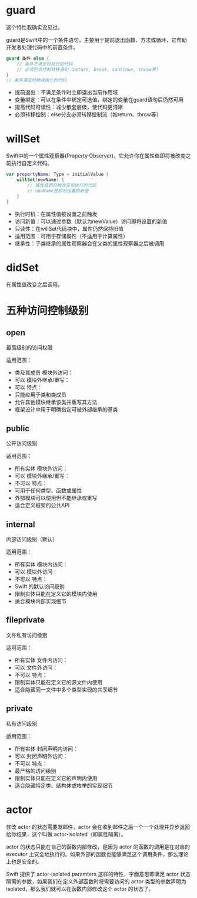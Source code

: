 # guard

这个特性我确实没见过。

guard是Swift中的一个条件语句，主要用于提前退出函数、方法或循环，它帮助开发者处理代码中的前置条件。

```swift
guard 条件 else {
    // 条件不满足时执行的代码
    // 必须包含控制转移语句（return, break, continue, throw等）
}
// 条件满足时继续执行的代码
```

- 提前退出：不满足条件时立即退出当前作用域
- 变量绑定：可以在条件中绑定可选值，绑定的变量在guard语句后仍然可用
- 提高代码可读性：减少嵌套层级，使代码更清晰
- 必须转移控制：else分支必须转移控制流（如return、throw等）

# willSet

Swift中的一个属性观察器(Property Observer)，它允许你在属性值即将被改变之前执行自定义代码。

```swift
var propertyName: Type = initialValue {
    willSet(newName) {
        // 属性值即将被改变前执行的代码
        // newName是即将设置的新值
    }
}
```

- 执行时机：在属性值被设置之前触发
- 访问新值：可以通过参数（默认为newValue）访问即将设置的新值
- 只读性：在willSet代码块中，属性仍然保持旧值
- 适用范围：可用于存储属性（不适用于计算属性）
- 继承性：子类继承的属性观察器会在父类的属性观察器之后被调用

# didSet

在属性值改变之后调用。

# 五种访问控制级别

## open

最高级别的访问权限

适用范围：
- 类及其成员
模块外访问：
- 可以
模块外继承/重写：
- 可以
特点：
- 只能应用于类和类成员
- 允许其他模块继承该类并重写其方法
- 框架设计中用于明确指定可被外部继承的基类

## public

公开访问级别

适用范围：
- 所有实体
模块外访问：
- 可以
模块外继承/重写：
- 不可以
特点：
- 可用于任何类型、函数或属性
- 外部模块可以使用但不能继承或重写
- 适合定义框架的公共API

## internal

内部访问级别（默认）

适用范围：
- 所有实体
模块内访问：
- 可以
模块外访问：
- 不可以
特点：
- Swift 的默认访问级别
- 限制实体只能在定义它的模块内使用
- 适合模块内部实现细节

## fileprivate

文件私有访问级别

适用范围：
- 所有实体
文件内访问：
- 可以
文件外访问：
- 不可以
特点：
- 限制实体只能在定义它的源文件内使用
- 适合隐藏同一文件中多个类型实现的共享细节

## private

私有访问级别

适用范围：
- 所有实体
封闭声明内访问：
- 可以
封闭声明外访问：
- 不可以
特点：
- 最严格的访问级别
- 限制实体只能在定义它的声明内使用
- 适合隐藏特定类、结构体或枚举的实现细节

# actor

修改 actor 的状态需要发邮件，actor 会在收到邮件之后一个一个处理并异步返回给你结果，这个叫做 actor-isolated（即属性隔离）。

actor 的状态只能在自己的函数内部修改，是因为 actor 的函数的调用是在对应的 executor 上安全地执行的。如果外部的函数也能够满足这个调用条件，那么理论上也是安全的。

Swift 提供了 actor-isolated paramters 这样的特性，字面意思即满足 actor 状态隔离的参数，如果我们在定义外部函数时将需要访问的 actor 类型的参数声明为 isolated，那么我们就可以在函数内部修改这个 actor 的状态了。
